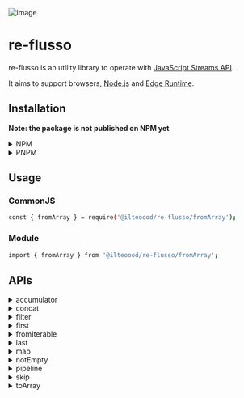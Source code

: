 ![image](https://github.com/ilteoood/re-flusso/actions/workflows/ci.yml/badge.svg)

# re-flusso

re-flusso is an utility library to operate with [JavaScript Streams API](https://developer.mozilla.org/en-US/docs/Web/API/Streams_API).

It aims to support browsers, [Node.js](https://nodejs.org/) and [Edge Runtime](https://edge-runtime.vercel.app/).

## Installation

**Note: the package is not published on NPM yet**

<details>
<summary>NPM</summary>

```bash
npm install @ilteoood/re-flusso
```
</details>

<details>
<summary>PNPM</summary>

```bash
pnpm install @ilteoood/re-flusso
```
</details>

## Usage

### CommonJS
```bash
const { fromArray } = require('@ilteoood/re-flusso/fromArray');
```

### Module
```bash
import { fromArray } from '@ilteoood/re-flusso/fromArray';
```

## APIs

<details>
<summary>accumulator</summary>

```javascript
import { accumulator } from '@ilteoood/re-flusso/accumulator';

const chunkSize = 3;

.pipeThrough(
    accumulator(chunkSize)
)
```
</details>

<details>
<summary>concat</summary>

```javascript
import { concat } from '@ilteoood/re-flusso/concat';

concat(
    fromIterable([1]),
    fromIterable([2]),
    fromIterable([3])
)
```
</details>

<details>
<summary>filter</summary>

```javascript
import { filter } from '@ilteoood/re-flusso/filter';

.pipeThrough(
    filter((value, index) => value % index === 0)
)
```
</details>

<details>
<summary>first</summary>

```javascript
import { first } from '@ilteoood/re-flusso/first';

const firstItemsToKeep = 3;

.pipeThrough(
    first(firstItemsToKeep)
)
```
</details>

<details>
<summary>fromIterable</summary>

```javascript
import { fromIterable } from '@ilteoood/re-flusso/fromIterable';

// With an array
fromIterable([1, 2, 3])

// With a set
fromIterable(new Set([1, 2, 3]))
```
</details>

<details>
<summary>last</summary>

```javascript
import { last } from '@ilteoood/re-flusso/last';

const lastItemsToKeep = 3;

.pipeThrough(
    last(lastItemsToKeep)
)
```
</details>

<details>
<summary>map</summary>

```javascript
import { map } from '@ilteoood/re-flusso/map';

.pipeThrough(
    map((value, index) => value + index)   
)
```
</details>

<details>
<summary>notEmpty</summary>

```javascript
import { notEmpty } from '@ilteoood/re-flusso/notEmpty';

const errorToThrow = new Error('Stream is empty');

.pipeThrough(
    notEmpty(errorToThrow)
)
```
</details>

<details>
<summary>pipeline</summary>

```javascript
import { pipeline } from '@ilteoood/re-flusso/pipeline';

const destinationArray = [];

await pipeline(
    fromIterable([1, 2, 3]),
    map((value) => value * 2),
    toArray(destinationArray),
);
```
</details>

<details>
<summary>skip</summary>

```javascript
import { skip } from '@ilteoood/re-flusso/skip';

const itemsToSkip = 2;

.pipeTo(
    skip(itemsToSkip)
)
```
</details>

<details>
<summary>toArray</summary>

```javascript
import { toArray } from '@ilteoood/re-flusso/toArray';

const destinationArray = [];

.pipeTo(
    toArray(destinationArray)
)
```
</details>